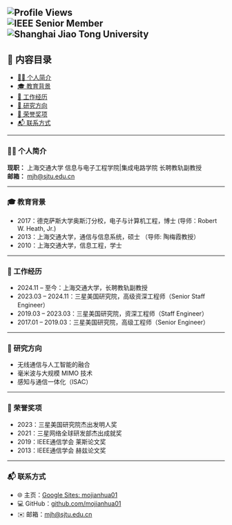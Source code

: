 
![Profile Views](https://komarev.com/ghpvc/?username=mojianhua01&color=blue)  
![IEEE Senior Member](https://img.shields.io/badge/IEEE-Senior%20Member-blue)  
![Shanghai Jiao Tong University](https://img.shields.io/badge/Position-SJTU%20Associate%20Professor-green)  
---

## 📖 内容目录  
- [👨‍🏫 个人简介](#-个人简介)  
- [🎓 教育背景](#-教育背景)  
- [💼 工作经历](#-工作经历)  
- [🔬 研究方向](#-研究方向)  
- [🏅 荣誉奖项](#-荣誉奖项)  
- [📬 联系方式](#-联系方式)  

---

### 👨‍🏫 个人简介  
**现职：** 上海交通大学 信息与电子工程学院|集成电路学院 长聘教轨副教授  
**邮箱：** mjh@sjtu.edu.cn  

---

### 🎓 教育背景  
- 2017：德克萨斯大学奥斯汀分校，电子与计算机工程，博士 (导师：Robert W. Heath, Jr.)
- 2013：上海交通大学，通信与信息系统，硕士 （导师: 陶梅霞教授）
- 2010：上海交通大学，信息工程，学士  

---

### 💼 工作经历  
- 2024.11 – 至今：上海交通大学，长聘教轨副教授  
- 2023.03 – 2024.11：三星美国研究院，高级资深工程师（Senior Staff Engineer）  
- 2019.03 – 2023.03：三星美国研究院，资深工程师（Staff Engineer）  
- 2017.01 – 2019.03：三星美国研究院，高级工程师（Senior Engineer）  

---

### 🔬 研究方向  
- 无线通信与人工智能的融合  
- 毫米波与大规模 MIMO 技术  
- 感知与通信一体化（ISAC）  

---

### 🏅 荣誉奖项  
- 2023：三星美国研究院杰出发明人奖  
- 2021：三星网络全球研发部杰出成就奖  
- 2019：IEEE通信学会 莱斯论文奖  
- 2013：IEEE通信学会 赫兹论文奖  

---

### 📬 联系方式  
- 🌐 主页：[Google Sites: mojianhua01](https://sites.google.com/view/mojianhua01/)  
- 💻 GitHub：[github.com/mojianhua01](https://github.com/mojianhua01)  
- ✉️ 邮箱：mjh@sjtu.edu.cn  

